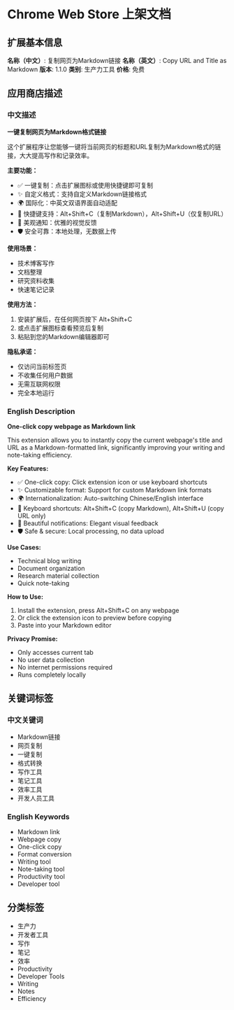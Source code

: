 # Chrome Web Store 上架文档

## 扩展基本信息

**名称（中文）**: 复制网页为Markdown链接
**名称（英文）**: Copy URL and Title as Markdown
**版本**: 1.1.0
**类别**: 生产力工具
**价格**: 免费

## 应用商店描述

### 中文描述

**一键复制网页为Markdown格式链接**

这个扩展程序让您能够一键将当前网页的标题和URL复制为Markdown格式的链接，大大提高写作和记录效率。

**主要功能：**
- ✅ 一键复制：点击扩展图标或使用快捷键即可复制
- ✨ 自定义格式：支持自定义Markdown链接格式
- 🌍 国际化：中英文双语界面自动适配
- 🎯 快捷键支持：Alt+Shift+C（复制Markdown），Alt+Shift+U（仅复制URL）
- 📱 美观通知：优雅的视觉反馈
- 🛡️ 安全可靠：本地处理，无数据上传

**使用场景：**
- 技术博客写作
- 文档整理
- 研究资料收集
- 快速笔记记录

**使用方法：**
1. 安装扩展后，在任何网页按下 Alt+Shift+C
2. 或点击扩展图标查看预览后复制
3. 粘贴到您的Markdown编辑器即可

**隐私承诺：**
- 仅访问当前标签页
- 不收集任何用户数据
- 无需互联网权限
- 完全本地运行

### English Description

**One-click copy webpage as Markdown link**

This extension allows you to instantly copy the current webpage's title and URL as a Markdown-formatted link, significantly improving your writing and note-taking efficiency.

**Key Features:**
- ✅ One-click copy: Click extension icon or use keyboard shortcuts
- ✨ Customizable format: Support for custom Markdown link formats
- 🌍 Internationalization: Auto-switching Chinese/English interface
- 🎯 Keyboard shortcuts: Alt+Shift+C (copy Markdown), Alt+Shift+U (copy URL only)
- 📱 Beautiful notifications: Elegant visual feedback
- 🛡️ Safe & secure: Local processing, no data upload

**Use Cases:**
- Technical blog writing
- Document organization
- Research material collection
- Quick note-taking

**How to Use:**
1. Install the extension, press Alt+Shift+C on any webpage
2. Or click the extension icon to preview before copying
3. Paste into your Markdown editor

**Privacy Promise:**
- Only accesses current tab
- No user data collection
- No internet permissions required
- Runs completely locally

## 关键词标签

### 中文关键词
- Markdown链接
- 网页复制
- 一键复制
- 格式转换
- 写作工具
- 笔记工具
- 效率工具
- 开发人员工具

### English Keywords
- Markdown link
- Webpage copy
- One-click copy
- Format conversion
- Writing tool
- Note-taking tool
- Productivity tool
- Developer tool

## 分类标签
- 生产力
- 开发者工具
- 写作
- 笔记
- 效率
- Productivity
- Developer Tools
- Writing
- Notes
- Efficiency